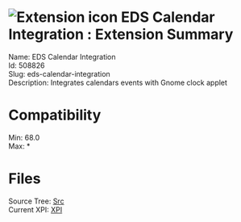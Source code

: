 # ![Extension icon](https://addons.thunderbird.net/static/img/addon-icons/default-64.png) EDS Calendar Integration : Extension Summary

Name: EDS Calendar Integration  
Id: 508826  
Slug: eds-calendar-integration  
Description: Integrates calendars events with Gnome clock applet
  

# Compatibility
Min: 68.0  
Max: *  

# Files

Source Tree: [Src](x68/508826-eds-calendar-integration/src)  
Current XPI: [XPI](x68/508826-eds-calendar-integration/xpi)  



